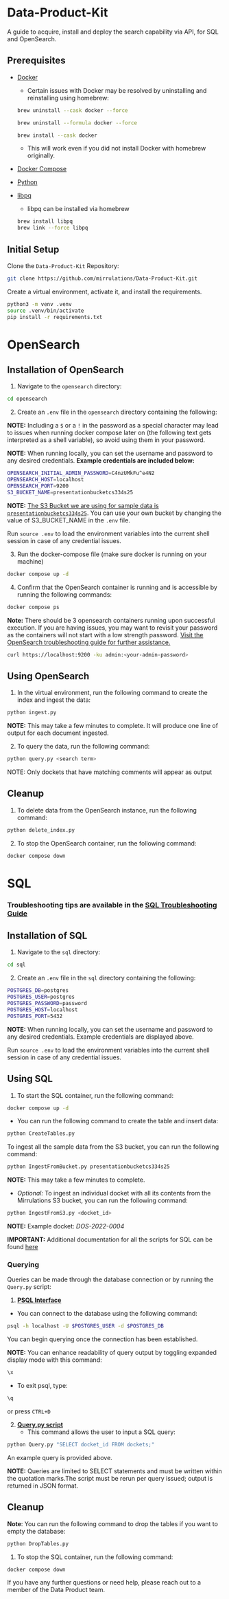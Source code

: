 # Data-Product-Kit
A guide to acquire, install and deploy the search capability via API, for SQL and OpenSearch.

## Prerequisites
- [Docker](https://docs.docker.com/get-docker/)
    * Certain issues with Docker may be resolved by uninstalling and reinstalling using homebrew:
    ```bash
    brew uninstall --cask docker --force

    brew uninstall --formula docker --force

    brew install --cask docker
    ```
    * This will work even if you did not install Docker with homebrew originally.

- [Docker Compose](https://docs.docker.com/compose/install/)
- [Python](https://www.python.org/downloads/)
- [libpq](https://www.postgresql.org/docs/current/libpq.html#:~:text=libpq%20is%20the%20C%20application,the%20results%20of%20these%20queries.)
    - libpq can be installed via homebrew
    ```bash
    brew install libpq
    brew link --force libpq
    ```

## Initial Setup

Clone the `Data-Product-Kit` Repository: 
```bash
git clone https://github.com/mirrulations/Data-Product-Kit.git
```

Create a virtual environment, activate it, and install the requirements.
```bash
python3 -m venv .venv
source .venv/bin/activate
pip install -r requirements.txt
```

# OpenSearch

## Installation of OpenSearch

1. Navigate to the `opensearch` directory:
```bash
cd opensearch
```

2. Create an `.env` file in the `opensearch` directory containing the following:

**NOTE:** Including a `$` or a `!` in the password as a special character may lead to issues when running docker compose later on (the following text gets interpreted as a shell variable), so avoid using them in your password.

**NOTE:** When running locally, you can set the username and password to any desired credentials. **Example credentials are included below:**

```bash
OPENSEARCH_INITIAL_ADMIN_PASSWORD=C4nzUMkFu^e4N2
OPENSEARCH_HOST=localhost
OPENSEARCH_PORT=9200
S3_BUCKET_NAME=presentationbucketcs334s25
```
**NOTE:** <ins>The S3 Bucket we are using for sample data is `presentationbucketcs334s25`</ins>. You can use your own bucket by changing the value of S3_BUCKET_NAME in the `.env` file.

Run `source .env` to load the environment variables into the current shell session in case of any credential issues.

3. Run the docker-compose file (make sure docker is running on your machine)
```bash
docker compose up -d
```

4. Confirm that the OpenSearch container is running and is accessible by running the following commands:
```bash
docker compose ps
```
**Note:** There should be 3 opensearch containers running upon successful execution. If you are having issues, you may want to revisit your password as the containers will not start with a low strength password. [Visit the OpenSearch troubleshooting guide for further assistance.](opensearch/opensearch_troubleshoot.md)


```bash
curl https://localhost:9200 -ku admin:<your-admin-password>
```


## Using OpenSearch

1. In the virtual environment, run the following command to create the index and ingest the data:
```bash
python ingest.py
```
**NOTE:** This may take a few minutes to complete. It will produce one line of output for each document ingested.

2. To query the data, run the following command:
```bash
python query.py <search term>
```
NOTE: Only dockets that have matching comments will appear as output


## Cleanup 

1. To delete data from the OpenSearch instance, run the following command:
```bash
python delete_index.py
```
2. To stop the OpenSearch container, run the following command:
```bash
docker compose down
```

# SQL

### **Troubleshooting tips are available in the <u>[SQL Troubleshooting Guide](sql/sql_troubleshoot.md](https://github.com/mirrula**tions/Data-Product-Kit/blob/main/sql/sql_troubleshoot.md))</u>**

## Installation of SQL

1. Navigate to the `sql` directory:
```bash
cd sql
```

2. Create an `.env` file in the `sql` directory containing the following:
```bash
POSTGRES_DB=postgres
POSTGRES_USER=postgres
POSTGRES_PASSWORD=password
POSTGRES_HOST=localhost
POSTGRES_PORT=5432
```
**NOTE:** When running locally, you can set the username and password to any desired credentials. Example credentials are displayed above.

Run `source .env` to load the environment variables into the current shell session in case of any credential issues.

## Using SQL
1. To start the SQL container, run the following command:
```bash
docker compose up -d
```

* You can run the following command to create the table and insert data:
```bash
python CreateTables.py
```

To ingest all the sample data from the S3 bucket, you can run the following command:
```bash
python IngestFromBucket.py presentationbucketcs334s25
```
**NOTE:** This may take a few minutes to complete.

* *Optional:* To ingest an individual docket with all its contents from the Mirrulations S3 bucket, you can run the following command:
```bash
python IngestFromS3.py <docket_id>
```
**NOTE:** Example docket: *DOS-2022-0004*


**IMPORTANT:** Additional documentation for all the scripts for SQL can be found [here](sql/syntax.md)

### Querying

Queries can be made through the database connection or by running the `Query.py` script:

1. <u>**PSQL Interface**</u>
* You can connect to the database using the following command:

 ```bash
psql -h localhost -U $POSTGRES_USER -d $POSTGRES_DB
 ```

You can begin querying once the connection has been established. 

**NOTE:** You can enhance readability of query output by toggling expanded display mode with this command:
```bash
\x
```

* To exit psql, type:
```bash
\q
```
or press `CTRL+D`


2. <u>**Query.py script**</u>
    * This command allows the user to input a SQL query:
```bash
python Query.py "SELECT docket_id FROM dockets;"
```
 An example query is provided above. 

**NOTE:** Queries are limited to SELECT statements and must be written within the quotation marks.The script must be rerun per query issued; output is returned in JSON format.

## Cleanup

**Note**: You can run the following command to drop the tables if you want to empty the database:
```bash
python DropTables.py
```

1. To stop the SQL container, run the following command:
```bash
docker compose down
```

If you have any further questions or need help, please reach out to a member of the Data Product team.
